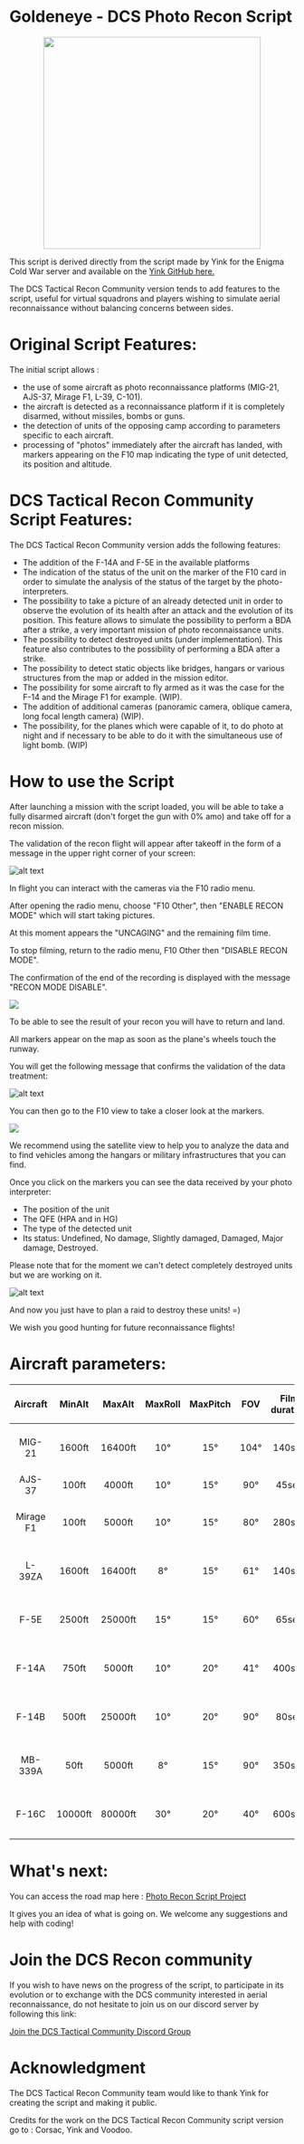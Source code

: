 # Goldeneye - DCS Photo Recon Script

<p align="center">
  <img width="384" height="375" src="https://github.com/VF29Voodoo/DCS-Recon-Script/blob/main/Images/DCStacticalreconcommu.png?raw=true">
</p>

This script is derived directly from the script made by Yink for the Enigma Cold War server and available on the [Yink GitHub here.](https://github.com/Yink059/DCS-Scripts/blob/main/recon.lua)

The DCS Tactical Recon Community version tends to add features to the script, useful for virtual squadrons and players wishing to simulate aerial reconnaissance without balancing concerns between sides.

# Original Script Features:

The initial script allows :

- the use of some aircraft as photo reconnaissance platforms (MIG-21, AJS-37, Mirage F1, L-39, C-101).
- the aircraft is detected as a reconnaissance platform if it is completely disarmed, without missiles, bombs or guns.
- the detection of units of the opposing camp according to parameters specific to each aircraft.
- processing of "photos" immediately after the aircraft has landed, with markers appearing on the F10 map indicating the type of unit detected, its position and altitude.

# DCS Tactical Recon Community Script Features:

The DCS Tactical Recon Community version adds the following features:

- The addition of the F-14A and F-5E in the available platforms
- The indication of the status of the unit on the marker of the F10 card in order to simulate the analysis of the status of the target by the photo-interpreters.
- The possibility to take a picture of an already detected unit in order to observe the evolution of its health after an attack and the evolution of its position. This feature allows to simulate the possibility to perform a BDA after a strike, a very important mission of photo reconnaissance units.
- The possibility to detect destroyed units (under implementation). This feature also contributes to the possibility of performing a BDA after a strike.
- The possibility to detect static objects like bridges, hangars or various structures from the map or added in the mission editor.
- The possibility for some aircraft to fly armed as it was the case for the F-14 and the Mirage F1 for example. (WIP).
- The addition of additional cameras (panoramic camera, oblique camera, long focal length camera) (WIP).
- The possibility, for the planes which were capable of it, to do photo at night and if necessary to be able to do it with the simultaneous use of light bomb. (WIP)

# How to use the Script

After launching a mission with the script loaded, you will be able to take a fully disarmed aircraft (don't forget the gun with 0% amo) and take off for a recon mission. 

The validation of the recon flight will appear after takeoff in the form of a message in the upper right corner of your screen:

![alt text](https://github.com/VF29Voodoo/DCS-Recon-Script/blob/develop/GIF/Valid%20recon%20flight.jpg) 

In flight you can interact with the cameras via the F10 radio menu.

After opening the radio menu, choose "F10 Other", then "ENABLE RECON MODE" which will start taking pictures. 

At this moment appears the "UNCAGING" and the remaining film time. 

To stop filming, return to the radio menu, F10 Other then "DISABLE RECON MODE". 

The confirmation of the end of the recording is displayed with the message "RECON MODE DISABLE". 

![](https://github.com/VF29Voodoo/DCS-Recon-Script/blob/develop/GIF/recon_procedure.gif)

To be able to see the result of your recon you will have to return and land.

All markers appear on the map as soon as the plane's wheels touch the runway.

You will get the following message that confirms the validation of the data treatment:

![alt text](https://github.com/VF29Voodoo/DCS-Recon-Script/blob/develop/GIF/valid_recon.JPG) 

You can then go to the F10 view to take a closer look at the markers.

![](https://github.com/VF29Voodoo/DCS-Recon-Script/blob/develop/GIF/label_recon%20gif.gif)

We recommend using the satellite view to help you to analyze the data and to find vehicles among the hangars or military infrastructures that you can find.

Once you click on the markers you can see the data received by your photo interpreter:
- The position of the unit
- The QFE (HPA and in HG)
- The type of the detected unit
- Its status: Undefined, No damage, Slightly damaged, Damaged, Major damage, Destroyed.

Please note that for the moment we can't detect completely destroyed units but we are working on it.

![alt text](https://github.com/VF29Voodoo/DCS-Recon-Script/blob/develop/GIF/label_recon_screen.JPG) 

And now you just have to plan a raid to destroy these units! =)

We wish you good hunting for future reconnaissance flights!

# Aircraft parameters:

|Aircraft|MinAlt|MaxAlt|MaxRoll|MaxPitch|FOV|Film duration|Offset|POD/Camera|Optimal mission profil|
|:------:|:----:|:----:|:-----:|:------:|:-:|:-----------:|:----:|:----:|:----:|
|MIG-21  |1600ft |16400ft|10°     |15°     |104°|140sec        |90°   |Day Recce pod with AShAFA-5|Low Altitude / Area Research|
|AJS-37  |100ft |4000ft|10°     |15°     |90°|45sec        |60°   | / |Low Altitude|
|Mirage F1  |100ft |5000ft|10°     |15°     |80°|280sec        |90°   |Omera 40 panoramic camera|Low Altitude / Area Research|
|L-39ZA |1600ft |16400ft|8°     |15°     |61°|140sec        |70°   |PFK-5 recce pod with AFA-39 camera|Medium Altitude / Axis Recon|
|F-5E  |2500ft |25000ft|15°     |15°     |60°|65sec        |70°   |KA-95 "Tigereye" nose recon camera|High Altitude / Known target|
|F-14A  |750ft |5000ft|10°     |20°     |41°|400sec        |85°   |KS-87D camera|Low Altitude / Axis Recon|
|F-14B |500ft |25000ft|10°     |20°     |90°|80sec        |90°   |KA-99A panoramic camera|High Altitude / Known target|
|MB-339A  |50ft |5000ft|8°     |15°     |90°|350sec        |80°   |F-95 recon pod|Low Altitude / Area Research|
|F-16C |10000ft |80000ft|30°     |20°     |40°|600sec        |90°   |DB-110 recon pod|High Altitude / Area Research|

# What's next:

You can access the road map here : [Photo Recon Script Project](https://github.com/users/VF29Voodoo/projects/1/views/1)

It gives you an idea of what is going on. We welcome any suggestions and help with coding!

# Join the DCS Recon community

If you wish to have news on the progress of the script, to participate in its evolution or to exchange with the DCS community interested in aerial reconnaissance, do not hesitate to join us on our discord server by following this link: 

[Join the DCS Tactical Community Discord Group](https://discord.gg/5tM9Djdw9C)

# Acknowledgment

The DCS Tactical Recon Community team would like to thank Yink for creating the script and making it public.

Credits for the work on the DCS Tactical Recon Community script version go to : Corsac, Yink and Voodoo.
